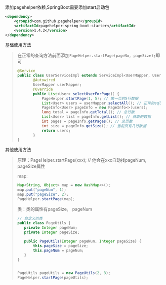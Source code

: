 添加pagehelper依赖,SpringBoot需要添加start启动包

```xml
<dependency>
    <groupId>com.github.pagehelper</groupId>
    <artifactId>pagehelper-spring-boot-starter</artifactId>
    <version>1.4.2</version>
</dependency>
```

基础使用方法

>在正常的查询方法前面添加``PageHelper.startPage(pageNo, pageSize);``即可
>
>```java
>@Service
>public class UserServiceImpl extends ServiceImpl<UserMapper, User> implements UserService {
>        @Autowired
>        UserMapper userMapper;
>        @Override
>        public List<User> selectUserForPage() {
>            PageHelper.startPage(1, 5); // 第一页的5行数据
>            List<User> users = userMapper.selectAll(); // 正常的sql没有写limit
>            PageInfo<User> pageInfo = new PageInfo<>(users);
>            long total = pageInfo.getTotal(); // 总行数
>            List<User> list = pageInfo.getList(); // 获取的数据
>            int pages = pageInfo.getPages(); // 总页数
>            int size = pageInfo.getSize(); // 当前页有几行数据
>            return users;
>        }
>}
>```

其他使用方法

>原理：PageHelper.startPage(xxx); // 他会在xxx自动找pageNum, pageSize属性
>
>map:
>
>```java
>Map<String, Object> map = new HashMap<>();
>map.put("pageNum", 1);
>map.put("pageSize", 2);
>PageHelper.startPage(map);
>```
>
>类：类的属性有pageSize， pageNum
>
>```java
>// 自定义的类
>public class PageUtils {
>    private Integer pageNum;
>    private Integer pageSize;
>    
>    public PageUtils(Integer pageNum, Integer pageSize) {
>        this.pageSize = pageSize;
>        this.pageNum = pageNum;
>    }
>}
>
>
>PageUtils pageUtils = new PageUtils(2, 3);
>PageHelper.startPage(pageUtils);
>
>```
>
>